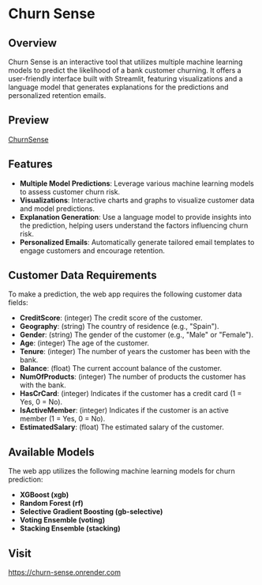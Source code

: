 # Churn Sense

## Overview
Churn Sense is an interactive tool that utilizes multiple machine learning models to predict the likelihood of a bank customer churning. It offers a user-friendly interface built with Streamlit, featuring visualizations and a language model that generates explanations for the predictions and personalized retention emails.

## Preview
[ChurnSense](preview.png)

## Features
- **Multiple Model Predictions**: Leverage various machine learning models to assess customer churn risk.
- **Visualizations**: Interactive charts and graphs to visualize customer data and model predictions.
- **Explanation Generation**: Use a language model to provide insights into the prediction, helping users understand the factors influencing churn risk.
- **Personalized Emails**: Automatically generate tailored email templates to engage customers and encourage retention.

## Customer Data Requirements
To make a prediction, the web app requires the following customer data fields:

- **CreditScore**: (integer) The credit score of the customer.
- **Geography**: (string) The country of residence (e.g., "Spain").
- **Gender**: (string) The gender of the customer (e.g., "Male" or "Female").
- **Age**: (integer) The age of the customer.
- **Tenure**: (integer) The number of years the customer has been with the bank.
- **Balance**: (float) The current account balance of the customer.
- **NumOfProducts**: (integer) The number of products the customer has with the bank.
- **HasCrCard**: (integer) Indicates if the customer has a credit card (1 = Yes, 0 = No).
- **IsActiveMember**: (integer) Indicates if the customer is an active member (1 = Yes, 0 = No).
- **EstimatedSalary**: (float) The estimated salary of the customer.

## Available Models
The web app utilizes the following machine learning models for churn prediction:

- **XGBoost (xgb)**
- **Random Forest (rf)**
- **Selective Gradient Boosting (gb-selective)**
- **Voting Ensemble (voting)**
- **Stacking Ensemble (stacking)**

## Visit
https://churn-sense.onrender.com
